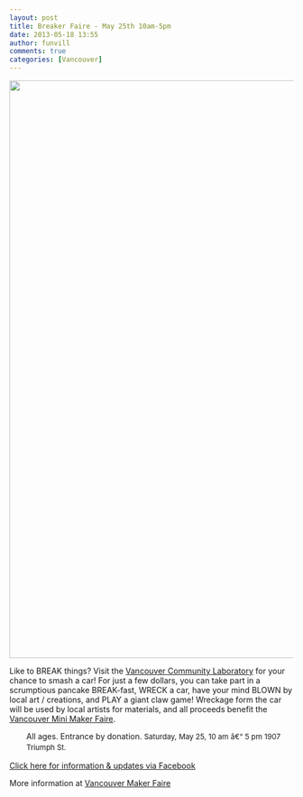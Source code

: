 ```yaml
---
layout: post
title: Breaker Faire - May 25th 10am-5pm
date: 2013-05-18 13:55
author: funvill
comments: true
categories: [Vancouver]
---
```

<a href="http://vancouver.hackspace.ca/wp/wp-content/uploads/2013/05/BREAKfast2-newnew.jpg"><img class="size-large wp-image-1817" title="BREAKfast2-newnew" alt="" src="http://vancouver.hackspace.ca/wp/wp-content/uploads/2013/05/BREAKfast2-newnew-674x1024.jpg" width="674" height="1024" /></a>

Like to BREAK things? Visit the <a href="http://vancommunitylab.com/">Vancouver Community Laboratory</a> for your chance to smash a car! For just a few dollars, you can take part in a scrumptious pancake BREAK-fast, WRECK a car, have your mind BLOWN by local art / creations, and PLAY a giant claw game! Wreckage form the car will be used by local artists for materials, and all proceeds benefit the <a href="http://makerfaire.ca/">Vancouver Mini Maker Faire</a>.
<p style="padding-left: 30px;">All ages. Entrance by donation.
<span style="font-size: 13px; line-height: 19px;">Saturday, May 25, 10 am â€“ 5 pm
</span><span style="font-size: 13px; line-height: 19px;">1907 Triumph St.</span></p>
<a href="https://www.facebook.com/events/144549572397883/?ref=ts&amp;fref=ts">Click here for information &amp; updates via Facebook</a>

More information at <a href="http://vancouver.makerfaire.ca/breaker-faire-may-25th/">Vancouver Maker Faire</a>
